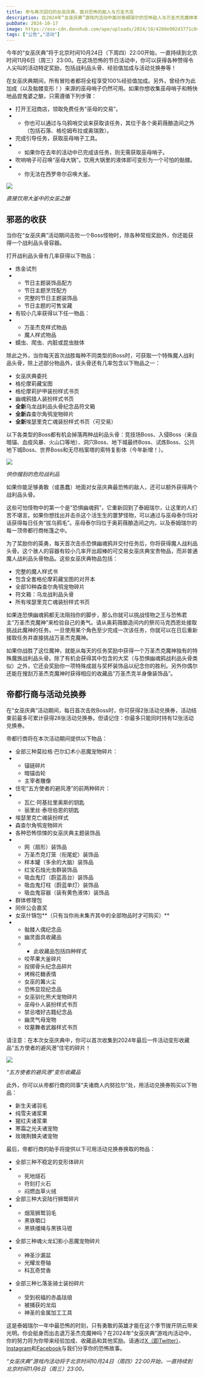 ```yaml
---
title: 参与再次回归的女巫庆典，面对恐怖的敌人与万圣杰克
description: 在2024年“女巫庆典”游戏内活动中面对泰姆瑞尔的恐怖敌人与万圣杰克魔神本尊，并为自己赢得特殊奖励！
pubDate: 2024-10-17
image: https://eso-cdn.denohub.com/ape/uploads/2024/10/4280e902d3771c04640124ffe367e184.jpg
tags: ["公告","活动"]
---
```


今年的“女巫庆典”将于北京时间10月24日（下周四）22:00开始，一直持续到北京时间11月6日（周三）23:00。在这场恐怖的节日活动中，你可以获得各种赞得令人尖叫的活动特定奖励，包括战利品头骨、经验值加成与活动兑换券等！

在女巫庆典期间，所有冒险者都将全程享受100%经验值加成。另外，曾经作为此加成（以及骷髅变形！）来源的巫母哨子仍然可用。如果你想收集巫母哨子和畅快地品尝鬼婆之酿，只需遵循下列步骤：

- 打开王冠商店，领取免费任务“巫母的交易”。
-
  - 你也可以通过与乌鸦哨交谈来获取该任务，其位于各个奥莉薇酿造间之外（包括石落、格伦姆布拉或奥瑞敦）。
- 完成引导任务，获取巫母哨子工具。
-
  - 如果你在去年的活动中已完成该任务，则无需获取巫母哨子。
- 吹响哨子可召唤“巫母大锅”。饮用大锅里的液体即可变形为一个可怕的骷髅。
-
  - 你无法在西罗帝尔召唤大釜。

![](https://eso-cdn.denohub.com/ape/uploads/2024/10/991d1046fcd318cc37e6a3c7474bb240.jpg)

_直接饮用大釜中的女巫之酿_

## 邪恶的收获

当你在“女巫庆典”活动期间击败一个Boss怪物时，除各种常规奖励外，你还能获得一个战利品头骨容器。

打开战利品头骨有几率获得以下物品：

- 炼金试剂
-
  - 节日主题装饰品配方
  - 节日主题烹饪配方
  - 完整的节日主题装饰品
  - 节日主题的可售宝藏
- 有较小几率获得以下任一物品：
-
  - 万圣杰克样式物品
  - 魔人样式物品
- 蠕虫、爬虫、内脏或昆虫肢体

除此之外，当你每天首次战胜每种不同类型的Boss时，可获取一个特殊魔人战利品头骨，除上述部分物品外，该头骨还有几率包含以下物品之一：

- 女巫庆典委托
- 格伦摩莉藏宝图
- 格伦摩莉护甲装扮样式书页
- 幽魂鸦猎人装扮样式书页
- **全新**乌龙战利品头骨纪念品符文箱
- **全新**森查尔角鸮宠物碎片
- **全新**埃瑟里克亡魂装扮样式书页（可交易）

以下各类型的Boss都有机会掉落两种战利品头骨：竞技场Boss、入侵Boss（来自暗锚、血疫风暴、火山口等地）、洞穴Boss、地下城最终Boss、试炼Boss、公共地下城Boss、世界Boss和无尽档案塔的索特复影体（今年新增！）。

![](https://eso-cdn.denohub.com/ape/uploads/2024/10/2214c2af9555ae05cfeb6d375a6b7eba.jpg)

_供你搜刮的危险战利品_

如果你能足够勇敢（或愚蠢）地面对女巫庆典最恐怖的敌人，还可以额外获得两个战利品头骨。

这些可怕怪物中的第一个是“恐惧幽魂鸦”，它重新回到了泰姆瑞尔，让这里的人们苦不堪言。如果你想找出并击杀这个活生生的噩梦怪物，可以通过与巫母泰尔玛对话获得每日任务“拔乌鸦毛”。巫母泰尔玛位于奥莉薇酿造间之内，以及泰姆瑞尔的每一顶帝都行商帐篷之中。

为了奖励你的英勇，每天首次击杀恐惧幽魂鸦并交付任务后，你将获得魔人战利品头骨。这个骇人的容器有较小几率开出超棒的可交易女巫庆典宝贵物品，而非普通魔人战利品头骨物品。这些女巫庆典物品包括：

- 完整的魔人样式书
- 包含全套格伦摩莉藏宝图的对开本
- 全部10种森查尔角鸮宠物碎片
- 符文箱：乌龙战利品头骨
- 所有埃瑟里克亡魂装扮样式书页

如果连恐惧幽魂鸦都无法阻挡你的脚步，那么你就可以挑战怪物之王与恐怖君主“万圣杰克魔神”来检验自己的勇气。请从奥莉薇酿造间内的祭司马克西恩处接取挑战此魔神的任务。一旦使用某个角色至少完成一次该任务，你就可以在日后重新接取任务并直接挑战万圣杰克魔神。

如果你战胜了这位魔神，就能从每天的任务奖励中获得一个万圣杰克魔神独有的特殊魔族战利品头骨。除了有机会获得其中包含的大奖（与恐惧幽魂鸦战利品头骨类似）之外，它还会奖励你一项特殊成就与奖杯装饰品以纪念你的胜利。另外你偶尔还能在搜刮万圣杰克魔神时获得相应的收藏品“万圣杰克半身像装饰品”。

## 帝都行商与活动兑换券

在“女巫庆典”活动期间，每日首次击败Boss时，你可获得2张活动兑换券，活动结束前最多可累计获得28张活动兑换券。但请记住：你最多只能同时持有12张活动兑换券。

帝都行商将在本次活动期间提供以下物品：

- 全部三种莫拉格·巴尔幻术小恶魔宠物碎片：
-
  - 锚链碎片
  - 暗锚齿轮
  - 主宰者雕像
- 住宅“五方使者的避风港”的前两种碎片：
-
  - 瓦仁·阿基拉里奥斯的钥匙
  - 丽里丝·泰坦伯恩的钥匙
- 埃瑟里克亡魂装扮样式
- 森查尔角鸮宠物碎片
- 各种恐怖惊悚的女巫庆典主题装饰品
-
  - 网（扇形）装饰品
  - 万圣杰克灯笼（衔尾蛇）装饰品
  - 样本罐（多余的大脑）装饰品
  - 红宝石烛光虫群装饰品
  - 吸血鬼灯（蔚蓝高台）装饰品
  - 吸血鬼灯柱（蔚蓝单灯）装饰品
  - 吸血鬼容器（装有黄色液体）装饰品
- 群体修理包
- 同伴公会嘉奖
- 女巫什锦包**（只有当你尚未集齐其中的全部物品时才可购买）**
-
  - 骷髅人偶纪念品
  - 幽灵面具收藏品
  -
    - 此收藏品包括四种样式
  - 咬苹果大釜碎片
  - 投掷骨头纪念品碎片
  - 烤棉花糖表情
  - 女巫的篝火尘
  - 恐怖显现纪念品
  - 女巫驯化熊犬宠物碎片
  - 巫母仆人装扮样式书页
  - 禁忌嗜好古籍纪念品
  - 幽灵气母宠物
  - 坟墓舞者武器样式书页

请注意：在本次女巫庆典中，你可以首次收集到2024年最后一件活动变形收藏品“五方使者的避风港”住宅的碎片！

![](https://eso-cdn.denohub.com/ape/uploads/2024/10/97dea21c97fb3c7b4e1acf590083b989.jpg)

_“五方使者的避风港”变形收藏品_

此外，你可以从帝都行商的同事“夫诸商人内努拉尔”处，用活动兑换券购买以下物品：

- 新生夫诸羽毛
- 纯雪夫诸浆果
- 猩红夫诸浆果
- 寒霜之光夫诸宠物
- 玫瑰荆棘夫诸宠物

最后，帝都行商的助手将提供以下可用活动兑换券换取的物品：

- 全部三种不稳定的变形体碎片
-
  - 死地燧石
  - 符刻打火石
  - 闷燃血草火绒
- 全部三种大衮陆行狮鹫碎片
-
  - 烟笼狮鹫羽毛
  - 黑铁嚼口
  - 黑铁缰绳与黑铁马镫

<!---->

- 全部三种魂火龙幻影小恶魔宠物碎片
-
  - 神圣沙漏盆
  - 光耀龙卷轴
  - 科瓦奇焚香

<!---->

- 全部三种匕落圣骑士装扮碎片
-
  - 受到祝福的赤晶珐琅
  - 被捕获的龙焰
  - 神圣的金属加工工具

这是泰姆瑞尔一年中最恐怖的时刻，只有勇敢的英雄才能在这个季节拨开阴云带来光明。你会挺身而出击退万圣杰克魔神吗？在2024年“女巫庆典”游戏内活动中，你的努力将为你带来经验加成、收藏品和其他奖励。请通过[X（即Twitter）](https://twitter.com/TESOnline)、[Instagram](https://www.instagram.com/elderscrollsonline/)和[Facebook](https://www.facebook.com/elderscrollsonline)与我们分享你的恐怖故事。 

_“女巫庆典”游戏内活动将于北京时间10月24日（周四）22:00开始，一直持续到北京时间11月6日（周三）23:00。_
